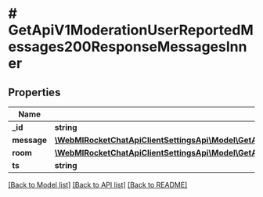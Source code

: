 # # GetApiV1ModerationUserReportedMessages200ResponseMessagesInner

## Properties

Name | Type | Description | Notes
------------ | ------------- | ------------- | -------------
**_id** | **string** |  | [optional]
**message** | [**\WebMIRocketChatApiClientSettingsApi\Model\GetApiV1ModerationUserReportedMessages200ResponseMessagesInnerMessage**](GetApiV1ModerationUserReportedMessages200ResponseMessagesInnerMessage.md) |  | [optional]
**room** | [**\WebMIRocketChatApiClientSettingsApi\Model\GetApiV1ModerationUserReportedMessages200ResponseMessagesInnerRoom**](GetApiV1ModerationUserReportedMessages200ResponseMessagesInnerRoom.md) |  | [optional]
**ts** | **string** |  | [optional]

[[Back to Model list]](../../README.md#models) [[Back to API list]](../../README.md#endpoints) [[Back to README]](../../README.md)
